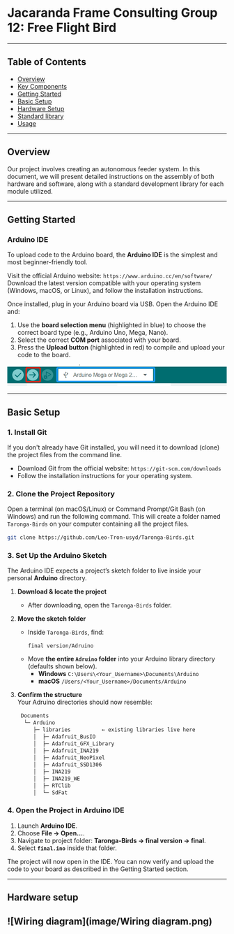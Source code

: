# Jacaranda Frame Consulting Group 12: Free Flight Bird

------------------------------------------------------------------------------------------------------------

## Table of Contents
- [Overview](#overview)
- [Key Components](#key-components)
- [Getting Started](#getting-started)
- [Basic Setup](#basic-setup)
- [Hardware Setup](#hardware-setup)
- [Standard library](#Standard_library)
- [Usage](#usage)

------------------------------------------------------------------------------------------------------------

## Overview
Our project involves creating an autonomous feeder system. In this document, we will present detailed instructions on the assembly of both hardware and software, along with a standard development library for each module utilized.
  
------------------------------------------------------------------------------------------------------------

## Getting Started
### Arduino IDE

To upload code to the Arduino board, the **Arduino IDE** is the simplest and most beginner-friendly tool.

Visit the official Arduino website: `https://www.arduino.cc/en/software/`
Download the latest version compatible with your operating system (Windows, macOS, or Linux), and follow the installation instructions.

Once installed, plug in your Arduino board via USB. Open the Arduino IDE and:

1. Use the **board selection menu** (highlighted in blue) to choose the correct board type (e.g., Arduino Uno, Mega, Nano).
2. Select the correct **COM port** associated with your board.
3. Press the **Upload button** (highlighted in red) to compile and upload your code to the board.

![Arduino Bar](image/ArduinoBar.jpg)


------------------------------------------------------------------------------------------------------------

## Basic Setup 
### 1. Install Git
If you don't already have Git installed, you will need it to download (clone) the project files from the command line.

-   Download Git from the official website: `https://git-scm.com/downloads`
-   Follow the installation instructions for your operating system.

### 2. Clone the Project Repository

Open a terminal (on macOS/Linux) or Command Prompt/Git Bash (on Windows) and run the following command. This will create a folder named `Taronga-Birds` on your computer containing all the project files.

```bash
git clone https://github.com/Leo-Tron-usyd/Taronga-Birds.git
```

### 3.  Set Up the Arduino Sketch  

The Arduino IDE expects a project’s sketch folder to live inside your personal **Arduino** directory.

1. **Download & locate the project**  
   - After downloading, open the `Taronga-Birds` folder.

2. **Move the sketch folder**  
   - Inside `Taronga-Birds`, find:  
     ```
     final version/Adruino
     ```  
   - Move **the entire `Adruino` folder** into your Arduino library directory (defaults shown below).  
     - **Windows**  `C:\Users\<Your_Username>\Documents\Arduino`  
     - **macOS**  `/Users/<Your_Username>/Documents/Arduino`

3. **Confirm the structure**  
   Your Adruino directories should now resemble:  
   ```text
    Documents
     └─ Arduino
        ├─ libraries          ← existing libraries live here
        │  ├─ Adafruit_BusIO
        │  ├─ Adafruit_GFX_Library
        │  ├─ Adafruit_INA219
        │  ├─ Adafruit_NeoPixel
        │  ├─ Adafruit_SSD1306
        │  ├─ INA219
        │  ├─ INA219_WE
        │  ├─ RTClib
        │  └─ SdFat
### 4.  Open the Project in Arduino IDE  

1. Launch **Arduino IDE**.  
2. Choose **File → Open…**.  
3. Navigate to project folder: **Taronga-Birds → final version → final**.  
4. Select **`final.ino`** inside that folder.  

The project will now open in the IDE. You can now verify and upload the code to your board as described in the Getting Started section.

------------------------------------------------------------------------------------------------------------
## Hardware setup
![Wiring diagram](image/Wiring diagram.png)
------------------------------------------------------------------------------------------------------------

